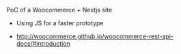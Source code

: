 PoC of a Woocommerce + Nextjs site

- Using JS for a faster prototype

- http://woocommerce.github.io/woocommerce-rest-api-docs/#introduction
